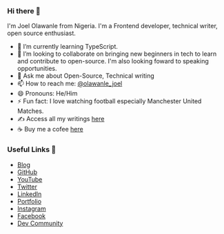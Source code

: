 ### Hi there 👋
I'm Joel Olawanle from Nigeria. I'm a Frontend developer, technical writer, open source enthusiast.


- 🌱 I’m currently learning TypeScript.
- 👯 I’m looking to collaborate on bringing new beginners in tech to learn and contribute to open-source. I'm also looking foward to speaking opportunities.
- 💬 Ask me about Open-Source, Technical writing
- 📫 How to reach me: [@olawanle_joel](https://twitter.com/olawanle_joel)
- 😄 Pronouns: He/Him
- ⚡ Fun fact: I love watching football especially Manchester United Matches.
- ✍️ Access all my writings [here](https://joelolawanle.com/contents)
- ☕ Buy me a cofee [here](https://www.buymeacoffee.com/tobestjoel)

### Useful Links 💙

- [Blog](https://olawanlejoel.hashnode.dev/)
- [GitHub](https://github.com/olawanlejoel)
- [YouTube](https://www.youtube.com/joelsacademy)
- [Twitter](https://twitter.com/olawanle_joel)
- [LinkedIn](https://www.linkedin.com/in/olawanlejoel)
- [Portfolio](https://joel-new.netlify.app/)
- [Instagram](https://www.instagram.com/olawanle_joel/)
- [Facebook](https://www.facebook.com/olawanletjoel/)
- [Dev Community](dev.to/olawanle_joel/)
